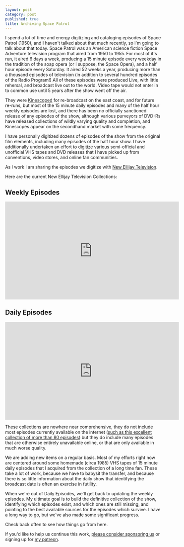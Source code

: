 ```yaml
---
layout: post
category: post
published: true
title: Archiving Space Patrol
---
```

I spend a lot of time and energy digitizing and cataloging episodes of Space Patrol (1950), and I haven't talked about that much recently, so I'm going to talk about that today. Space Patrol was an American science fiction Space Adventure television program that aired from 1950 to 1955. For most of it's run, it aired 6 days a week, producing a 15 minute episode every weekday in the tradition of the soap opera (or I suppose, the Space Opera), and a half hour episode every Saturday. It aired 52 weeks a year, producing more than a thousand episodes of television (in addition to several hundred episodes of the Radio Program!) All of these episodes were produced Live, with little rehersal, and broadcast live out to the world. Video tape would not enter in to common use until 5 years after the show went off the air. 

They were [Kinescoped](https://en.wikipedia.org/wiki/Kinescope) for re-broadcast on the east coast, and for future re-runs, but most of the 15 minute daily episodes and many of the half hour weekly episodes are lost, and there has been no officially sanctioned release of any episodes of the show, although various purveyors of DVD-Rs have released collections of wildly varying quality and completion, and Kinescopes appear on the secondhand market with some frequency. 

I have personally digitized dozens of episodes of the show from the original film elements, including many episodes of the half hour show. I have additionally undertaken an effort to digitize various semi-official and unofficial VHS tapes and DVD releases that I have picked up from conventions, video stores, and online fan communities. 

As I work I am sharing the episodes we digitize with [New Ellijay Television](https://newellijay.tv). 

Here are the current New Ellijay Television Collections:

## Weekly Episodes

<iframe title="Space Patrol (weekly)" width="560" height="315" src="https://vod.newellijay.tv/video-playlists/embed/76e6eab9-b79b-491c-b037-f218a520c358" frameborder="0" allowfullscreen="" sandbox="allow-same-origin allow-scripts allow-popups"></iframe>

## Daily Episodes 

<iframe title="Space Patrol (daily)" width="560" height="315" src="https://vod.newellijay.tv/video-playlists/embed/bda0903a-e81c-4b82-acb7-93c68a7b8600" frameborder="0" allowfullscreen="" sandbox="allow-same-origin allow-scripts allow-popups"></iframe>

These collections are nowhere near comprehensive, they do not include most episodes currently available on the internet ([such as this excellent collection of more than 80 episodes](https://archive.org/details/space-patrol-s-01e-01-low-480x-360p)) but they do include many episodes that are otherwise entirely unavailable online, or that are only available in much worse quality. 

We are adding new items on a regular basis. Most of my efforts right now are centered around some homemade (circa 1985) VHS tapes of 15 minute daily episodes that I acquired from the collection of a long time fan. These take a lot of work, because we have to babysit the transfer, and because there is so little information about the daily show that identifying the broadcast date is often an exercise in futility. 

When we're out of Daily Episodes, we'll get back to updating the weekly episodes. My ultimate goal is to build the definitive collection of the show, identifying which episodes exist, and which ones are still missing, and pointing to the best available sources for the episodes which survive. I have a long way to go, but we've also made some significant progress. 

Check back often to see how things go from here. 

If you'd like to help us continue this work, [please consider sponsoring us](https://newellijay.tv/sponsor) or signing up for [my patreon](https://patreon.com/ajroach42).

